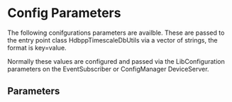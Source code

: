 # Config Parameters

The following conifgurations parameters are availble. These are passed to the entry point class HdbppTimescaleDbUtils via a vector of strings, the format is key=value. 

Normally these values are configured and passed via the LibConfiguration parameters on the EventSubscriber or ConfigManager DeviceServer.

## Parameters

